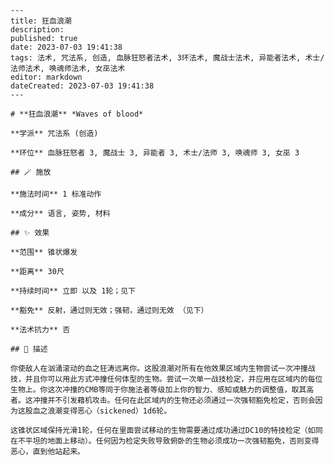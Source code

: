 
    ---
    title: 狂血浪潮
    description: 
    published: true
    date: 2023-07-03 19:41:38
    tags: 法术, 咒法系, 创造, 血脉狂怒者法术, 3环法术, 魔战士法术, 异能者法术, 术士/法师法术, 唤魂师法术, 女巫法术
    editor: markdown
    dateCreated: 2023-07-03 19:41:38
    ---

    # **狂血浪潮** *Waves of blood*

    **学派** 咒法系 (创造) 

    **环位** 血脉狂怒者 3, 魔战士 3, 异能者 3, 术士/法师 3, 唤魂师 3, 女巫 3

    ## 🪄 施放

    **施法时间** 1 标准动作

    **成分** 语言, 姿势, 材料

    ## ✨ 效果  

    **范围** 锥状爆发

    **距离** 30尺  

    **持续时间** 立即 以及 1轮；见下 

    **豁免** 反射，通过则无效；强韧，通过则无效 （见下）

    **法术抗力** 否

    ## 📖 描述

    你使敌人在汹涌滚动的血之狂涛远离你。这股浪潮对所有在他效果区域内生物尝试一次冲撞战技，并且你可以用此方式冲撞任何体型的生物。尝试一次单一战技检定，并应用在区域内的每位生物上。你这次冲撞的CMB等同于你施法者等级加上你的智力、感知或魅力的调整值，取其高者。这冲撞并不引发藉机攻击。任何在此区域内的生物还必须通过一次强韧豁免检定，否则会因为这股血之浪潮变得恶心（sickened）1d6轮。

    这锥状区域保持光滑1轮，任何在里面尝试移动的生物需要通过成功通过DC10的特技检定（如同在不平坦的地面上移动）。任何因为检定失败导致俯卧的生物必须成功一次强韧豁免，否则变得恶心，直到他站起来。
    